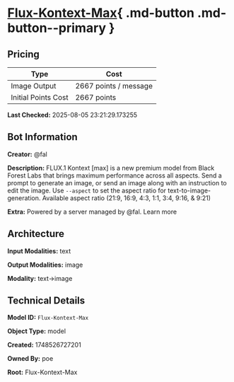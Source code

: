 # [Flux-Kontext-Max](https://poe.com/Flux-Kontext-Max){ .md-button .md-button--primary }

## Pricing

| Type | Cost |
|------|------|
| Image Output | 2667 points / message |
| Initial Points Cost | 2667 points |

**Last Checked:** 2025-08-05 23:21:29.173255


## Bot Information

**Creator:** @fal

**Description:** FLUX.1 Kontext [max] is a new premium model from Black Forest Labs that brings maximum performance across all aspects. Send a prompt to generate an image, or send an image along with an instruction to edit the image.  Use `--aspect` to set the aspect ratio for text-to-image-generation. Available aspect ratio (21:9, 16:9, 4:3, 1:1, 3:4, 9:16, & 9:21)

**Extra:** Powered by a server managed by @fal. Learn more


## Architecture

**Input Modalities:** text

**Output Modalities:** image

**Modality:** text->image


## Technical Details

**Model ID:** `Flux-Kontext-Max`

**Object Type:** model

**Created:** 1748526727201

**Owned By:** poe

**Root:** Flux-Kontext-Max
